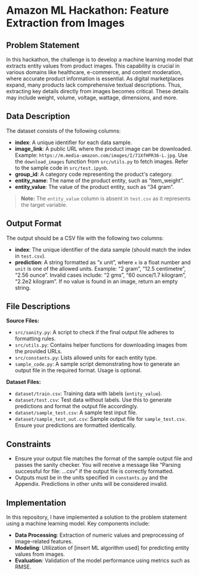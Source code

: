 # Amazon ML Hackathon: Feature Extraction from Images

## Problem Statement

In this hackathon, the challenge is to develop a machine learning model that extracts entity values from product images. This capability is crucial in various domains like healthcare, e-commerce, and content moderation, where accurate product information is essential. As digital marketplaces expand, many products lack comprehensive textual descriptions. Thus, extracting key details directly from images becomes critical. These details may include weight, volume, voltage, wattage, dimensions, and more.

## Data Description

The dataset consists of the following columns:

- **index**: A unique identifier for each data sample.
- **image_link**: A public URL where the product image can be downloaded. Example: `https://m.media-amazon.com/images/I/71XfHPR36-L.jpg`. Use the `download_images` function from `src/utils.py` to fetch images. Refer to the sample code in `src/test.ipynb`.
- **group_id**: A category code representing the product's category.
- **entity_name**: The name of the product entity, such as “item_weight”.
- **entity_value**: The value of the product entity, such as “34 gram”.

> **Note:** The `entity_value` column is absent in `test.csv` as it represents the target variable.

## Output Format

The output should be a CSV file with the following two columns:

- **index**: The unique identifier of the data sample (should match the index in `test.csv`).
- **prediction**: A string formatted as “x unit”, where `x` is a float number and `unit` is one of the allowed units. Example: “2 gram”, “12.5 centimetre”, “2.56 ounce”. Invalid cases include: “2 gms”, “60 ounce/1.7 kilogram”, “2.2e2 kilogram”. If no value is found in an image, return an empty string.

## File Descriptions

**Source Files:**

- `src/sanity.py`: A script to check if the final output file adheres to formatting rules.
- `src/utils.py`: Contains helper functions for downloading images from the provided URLs.
- `src/constants.py`: Lists allowed units for each entity type.
- `sample_code.py`: A sample script demonstrating how to generate an output file in the required format. Usage is optional.

**Dataset Files:**

- `dataset/train.csv`: Training data with labels (`entity_value`).
- `dataset/test.csv`: Test data without labels. Use this to generate predictions and format the output file accordingly.
- `dataset/sample_test.csv`: A sample test input file.
- `dataset/sample_test_out.csv`: Sample output file for `sample_test.csv`. Ensure your predictions are formatted identically.

## Constraints

- Ensure your output file matches the format of the sample output file and passes the sanity checker. You will receive a message like “Parsing successful for file: ...csv” if the output file is correctly formatted.
- Outputs must be in the units specified in `constants.py` and the Appendix. Predictions in other units will be considered invalid.

## Implementation

In this repository, I have implemented a solution to the problem statement using a machine learning model. Key components include:

- **Data Processing**: Extraction of numeric values and preprocessing of image-related features.
- **Modeling**: Utilization of [insert ML algorithm used] for predicting entity values from images.
- **Evaluation**: Validation of the model performance using metrics such as RMSE.


